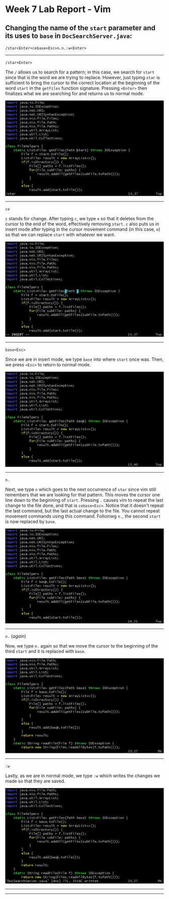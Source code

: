 # Week 7 Lab Report - Vim

## Changing the name of the `start` parameter and its uses to `base` in `DocSearchServer.java`:

`/star<Enter>cebase<Esc>n.n.:w<Enter>`

---

`/star<Enter>`

The `/` allows us to search for a pattern; in this case, we search for `start` since that is the word we are trying to replace. However, just typing `star` is sufficient to bring the cursor to the correct location at the beginning of the word `start` in the `getFiles` function signature. Pressing `<Enter>` then finalizes what we are searching for and returns us to normal mode.

![star-enter](star-enter.png)

---

`ce`

`c` stands for change. After typing `c`, we type `e` so that it deletes from the cursor to the end of the word, effectively removing `start`. `c` also puts us in insert mode after typing in the cursor movement command (in this case, `e`) so that we can replace `start` with whatever we want.

![ce](ce.png)

---

`base<Esc>`

Since we are in insert mode, we type `base` into where `start` once was. Then, we press `<Esc>` to return to normal mode.

![base-esc](base-esc.png)

---

`n.`

Next, we type `n` which goes to the next occurrence of `star` since vim still remembers that we are looking for that pattern. This moves the cursor one line down to the beginning of `start`. Pressing `.` causes vim to repeat the last change to the file done, and that is `cebase<Esc>`. Notice that it doesn't repeat the last command, but the last actual change to the file. You cannot repeat movement commands using this command. Folloinwg `n.`, the second `start` is now replaced by `base`.

![n-dot1](n-dot1.png)

---

`n.` (_again_)

Now, we type `n.` again so that we move the cursor to the beginning of the third `start` and it is replaced with `base`.

![n-dot2](n-dot2.png)

---

`:w`

Lastly, as we are in normal mode, we type `:w` which writes the changes we made so that they are saved.

![write](write.png)

---

---
